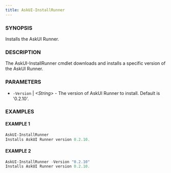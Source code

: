 ```yaml
---
title: AskUI-InstallRunner
---
```



### SYNOPSIS

Installs the AskUI Runner.

### DESCRIPTION

The AskUI-InstallRunner cmdlet downloads and installs a specific version of the AskUI Runner.

### PARAMETERS

- `-Version` | _&lt;String&gt;_ - The version of AskUI Runner to install. Default is '0.2.10'.

### EXAMPLES

#### EXAMPLE 1

```powershell
AskUI-InstallRunner
Installs AskUI Runner version 0.2.10.
```
 
#### EXAMPLE 2

```powershell
AskUI-InstallRunner -Version "0.2.10"
Installs AskUI Runner version 0.2.10.
```

